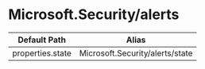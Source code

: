 # Microsoft.Security/alerts

| Default Path | Alias |
|---|---|
| properties.state | Microsoft.Security/alerts/state |

